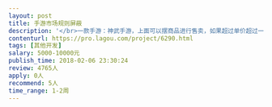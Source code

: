 ```yaml
---                
layout: post       
title: 手游市场规则屏蔽           
description: '</br>一款手游：神武手游，上面可以摆商品进行售卖，如果超过单价超过一定费用（比如10万），会延迟12小时展示，现在需要破解这个规则，能够在1-2小时内进行展示。</br>'     
contenturl: https://pro.lagou.com/project/6290.html      
tags: [其他开发]            
salary: 5000-10000元          
publish_time: 2018-02-06 23:30:24         
review: 4765人                   
apply: 0人                   
recommend: 5人                   
time_range: 1-2周              
---                 
```


